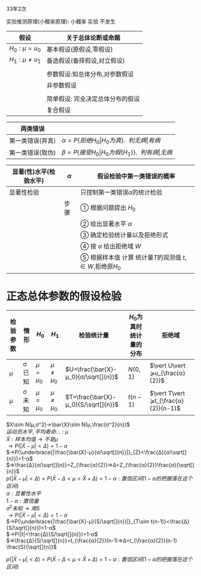 33年2次

实验推测原理(小概率原理): 小概率 实验 不发生

|~~假设~~|关于总体论断或命题|
|-|-|
|$H_0 : μ=u_0$|基本假设(原假设,零假设)|
|$H_1 : μ\neq u_1$|备选假设(备择假设,对立假设)|
|||
||参数假设:知总体分布,对参数假设
||非参数假设
||
||简单假设: 完全决定总体分布的假设
||复合假设

|两类错误||
|-|-|
|第一类错误(弃真)|$α=P\{拒绝H_0\vert H_0为真\}.~~判无病\vert 有病$
|第一类错误(取伪)|$β=P\{接受H_0\vert H_0为假(H_1)\}.~~判有病\vert 无病$

|显著(性)水平(检验水平)|$α$|假设检验中第一类错误的概率
|-|-|-|
|显著性检验||只控制第一类错误$α$的统计检验|
||步骤|① 根据问题提出 $H_0$|
|||② 给出显著水平 $α$|
|||③ 确定检验统计量以及拒绝形式|
|||④ 按 $α$ 给出拒绝域 $W$|
|||⑤ 根据样本值 计算 统计量$T$的观测值 $t$, $∈W$,拒绝原$H_0$

# 正态总体参数的假设检验

|检验参数|情形|$H_0$|$H_1$|检验统计量|$H_0$为真时<br />统计量的分布|拒绝域|
|-|-|-|-|-|-|-|
|μ|σ已知|$μ=μ_0$|$μ\neq μ_0$|$U=\frac{\bar{X}-μ_0}{σ/\sqrt[]{n}}$|$N(0,1)$|$\vert U\vert ⩾u_{\frac{α}{2}}$|
|μ|σ未知|$μ=μ_0$|$μ\neq μ_0$|$T=\frac{\bar{X}-μ_0}{S/\sqrt[]{n}}$|$t(n-1)$|$\vert T\vert ⩾t_{\frac{α}{2}}(n-1)$|


$X\sim N(μ,σ^2)→\bar{X}\sim N(μ,\frac{σ^2}{n})$  
$运动员水平,平均寿命... : μ$  
$\bar{X}:样本均值→不是μ$  
$→P(|\bar{X}-μ|<Δ)=1-α$  
$→P(\underbrace{|\frac{\bar{X}-μ}{σ/\sqrt[]{n}}|}_{Z}<\frac{Δ}{σ/\sqrt[]{n}})=1-α$  
$⇒\frac{Δ}{σ/\sqrt[]{n}}=Z_{\frac{α}{2}}⇒Δ=Z_{\frac{α}{2}}\frac{σ}{\sqrt[]{n}}$  
$p(|\bar{X}-μ|<Δ)=P(\bar{X}-Δ<μ<\bar{X}+Δ)=1-α : 置信区间(1-α的把握落在这个区间)$  
$α : 显著性水平$  
$1-α : 置信量$  
$σ^2未知→用S$  
$→P(|\bar{X}-μ|<Δ)=1-α$  
$→P(\underbrace{|\frac{\bar{X}-μ}{S/\sqrt[]{n}}|}_{T\sim t(n-1)}<\frac{Δ}{S/\sqrt[]{n}})=1-α$  
$→P(|t|<\frac{Δ}{S/\sqrt[]{n}})+1-α$  
$⇒\frac{Δ}{S/\sqrt[]{n}}=t_{\frac{α}{2}}(n-1)⇒Δ=t_{\frac{α}{2}}(n-1) \frac{S}{\sqrt[]{n}}$  

$p(|\bar{X}-μ|<Δ)=P(\bar{X}-Δ<μ<\bar{X}+Δ)=1-α : 置信区间(1-α的把握落在这个区间)$  
